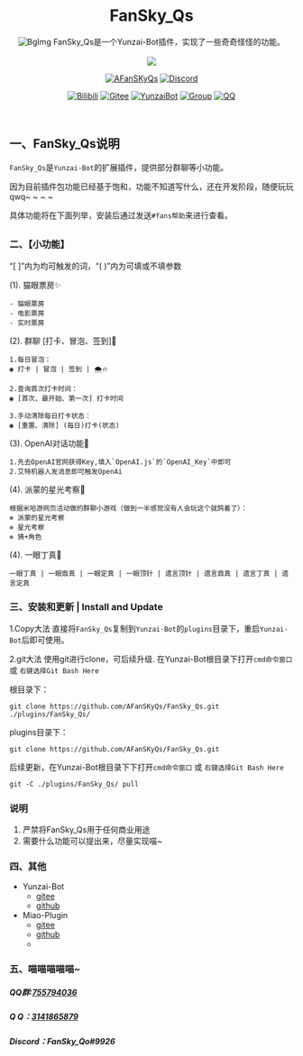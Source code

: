 <div align="center">
<h1>FanSky_Qs</h1>
  <img src="https://i.imgtg.com/2023/02/11/cmxuS.png" alt="BgImg">
  </a>
FanSky_Qs是一个Yunzai-Bot插件，实现了一些奇奇怪怪的功能。<br><br><img src="https://count.getloli.com/get/@:fansky_qs?theme=asoul" /> <br>

[![AFanSKyQs](https://img.shields.io/badge/GitHub_AFanSKyQs-yellowgreen?logo=github)](https://github.com/AFanSKyQs)
[![Discord](https://img.shields.io/badge/Discord_FanSky_Qo-blueviolet?logo=discord)](https://twitter.com/lilianlee90/)
<!-- [![GitHub](https://img.shields.io/badge/GitHub-FanSky_Qs-black?style=flat-square&logo=github)](https://github.com/AFanSKyQs/FanSky_Qs) -->
[![Bilibili](https://img.shields.io/badge/Bilibili_繁星灬守护-ff69b4?logo=bilibili)](https://space.bilibili.com/400618772)
[![Gitee](https://img.shields.io/badge/Gitee？那是什么鸭~-blueviolet?style=flat-square&logo=gitee)](https://gitee.com/FanSky_Qs)
[![YunzaiBot](https://img.shields.io/badge/Yunzai-v3.0.0-9cf?style=flat-square&logo=dependabot)](https://gitee.com/Le-niao/Yunzai-Bot) [![Group](https://img.shields.io/badge/Q群-755794036-red?style=flat-square&logo=GroupMe&logoColor=important)](https://jq.qq.com/?_wv=1027&k=I2HCxKdM) [![QQ](https://img.shields.io/badge/QQ-3141865879-success?style=flat-square&logo=tencent-qq)](https://res.abeim.cn/api/qq/?qq=3141865879) 

<br>

</div>

##
## 一、FanSky_Qs说明

`FanSky_Qs`是`Yunzai-Bot`的扩展插件，提供部分群聊等小功能。

因为目前插件包功能已经基于饱和，功能不知道写什么，还在开发阶段，随便玩玩qwq~ ~ ~ ~

具体功能将在下面列举，安装后通过发送`#fans帮助`来进行查看。
##

### 二、【小功能】
“[ ]”内为均可触发的词，“( )”内为可填或不填参数

(1). 猫眼票房✨

    - 猫眼票房
    - 电影票房
    - 实时票房
    
(2). 群聊 [打卡、冒泡、签到]🌼

    1.每日冒泡：
    ◉ 打卡 | 冒泡 | 签到 | 🌨️🔥

    2.查询首次打卡时间：
    ◉ [首次、最开始、第一次] 打卡时间

    3.手动清除每日打卡状态：
    ◉ [重置、清除] (每日)打卡(状态)
    
(3). OpenAI对话功能👿

    1.先去OpenAI官网获得Key,填入`OpenAI.js`的`OpenAI_Key`中即可
    2.艾特机器人发消息即可触发OpenAi
    
(4). 派蒙的星光考察🌟

    根据米哈游网页活动做的群聊小游戏（做到一半感觉没有人会玩这个就鸽着了）：
    ⊚ 派蒙的星光考察
    ⊚ 星光考察
    ⊚ 猜+角色
    
(4). 一眼丁真🌱

    一眼丁真 | 一眼鼎真 | 一眼定真 | 一眼顶针 | 遗言顶针 | 遗言鼎真 | 遗言丁真 | 遗言定真

### 三、安装和更新 | Install and Update

1.Copy大法
直接将`FanSky_Qs`复制到`Yunzai-Bot`的`plugins`目录下，重启`Yunzai-Bot`后即可使用。

2.git大法
使用git进行clone，可后续升级. 在Yunzai-Bot根目录下打开`cmd命令窗口` 或 `右键选择Git Bash Here`

根目录下：
```
git clone https://github.com/AFanSKyQs/FanSky_Qs.git ./plugins/FanSky_Qs/
```
plugins目录下：
```
git clone https://github.com/AFanSKyQs/FanSky_Qs.git
```

后续更新，在Yunzai-Bot根目录下下打开`cmd命令窗口` 或 `右键选择Git Bash Here`

```
git -C ./plugins/FanSky_Qs/ pull
```

### 说明

1. 严禁将FanSky_Qs用于任何商业用途
2. 需要什么功能可以提出来，尽量实现喵~

### 四、其他

* Yunzai-Bot
   - [gitee](https://gitee.com/Le-niao/Yunzai-Bot)
   - [github](https://github.com/Le-niao/Yunzai-Bot)
* Miao-Plugin
   - [gitee](https://github.com/yoimiya-kokomi/miao-plugin)
   - [github](https://github.com/yoimiya-kokomi/miao-plugin)
   - 
### 五、喵喵喵喵喵~

##### QQ群:[755794036](https://jq.qq.com/?_wv=1027&k=I2HCxKdM)
##### Q Q：[3141865879](https://res.abeim.cn/api/qq/?qq=3141865879)
##### Discord：FanSky_Qo#9926
